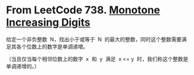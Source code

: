 # From LeetCode 738. [Monotone Increasing Digits](https://leetcode-cn.com/problems/monotone-increasing-digits/)

给定一个非负整数  N，找出小于或等于  N  的最大的整数，同时这个整数需要满足其各个位数上的数字是单调递增。

（当且仅当每个相邻位数上的数字  x  和  y  满足  x <= y  时，我们称这个整数是单调递增的。）
